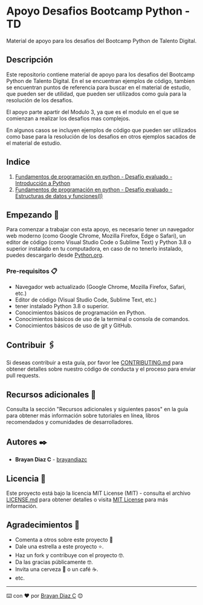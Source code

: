 # Apoyo Desafios Bootcamp Python - TD

Material de apoyo para los desafios del Bootcamp Python de Talento Digital.

## Descripción

Este repositorio contiene material de apoyo para los desafios del Bootcamp Python de Talento Digital. En el se encuentran ejemplos de código, tambien se encuentran puntos de referencia para buscar en el material de estudio, que pueden ser de utilidad, que pueden ser utilizados como guía para la resolución de los desafios.

El apoyo parte apartir del Modulo 3, ya que es el modulo en el que se comienzan a realizar los desafios mas complejos.

En algunos casos se incluyen ejemplos de código que pueden ser utilizados como base para la resolución de los desafios en otros ejemplos sacados de el material de estudio.

## Indice

1. [Fundamentos de programación en python - Desafío evaluado - Introducción a Python](./Modulo3/1-DesafioEvaluado-IntroduccionPython.md)
2. [Fundamentos de programación en python - Desafío evaluado - Estructuras de datos y funciones(I)](<./Modulo3/4-DesafioEvaluado-EstructurasDeDatosFunciones(I).md>)

## Empezando 🚀

Para comenzar a trabajar con esta apoyo, es necesario tener un navegador web moderno (como Google Chrome, Mozilla Firefox, Edge o Safari), un editor de código (como Visual Studio Code o Sublime Text) y Python 3.8 o superior instalado en tu computadora, en caso de no tenerlo instalado, puedes descargarlo desde [Python.org](https://www.python.org/downloads/).

### Pre-requisitos 📋

- Navegador web actualizado (Google Chrome, Mozilla Firefox, Safari, etc.)
- Editor de código (Visual Studio Code, Sublime Text, etc.)
- tener instalado Python 3.8 o superior.
- Conocimientos básicos de programación en Python.
- Conocimientos básicos de uso de la terminal o consola de comandos.
- Conocimientos básicos de uso de git y GitHub.

## Contribuir 🖇️

Si deseas contribuir a esta guía, por favor lee [CONTRIBUTING.md](https://gist.github.com/tu_usuario_github/xxxxxx) para obtener detalles sobre nuestro código de conducta y el proceso para enviar pull requests.

## Recursos adicionales 📖

Consulta la sección "Recursos adicionales y siguientes pasos" en la guía para obtener más información sobre tutoriales en línea, libros recomendados y comunidades de desarrolladores.

## Autores ✒️

- **Brayan Diaz C** - [brayandiazc](https://github.com/brayandiazc)

## Licencia 📄

Este proyecto está bajo la licencia MIT License (MIT) - consulta el archivo [LICENSE.md](LICENSE.md) para obtener detalles o visita [MIT License](https://opensource.org/licenses/MIT) para más información.

## Agradecimientos 🎁

- Comenta a otros sobre este proyecto 📢
- Dale una estrella a este proyecto ⭐️.
- Haz un fork y contribuye con el proyecto 🤓.
- Da las gracias públicamente 🤓.
- Invita una cerveza 🍺 o un café ☕.
- etc.

---

⌨️ con ❤️ por [Brayan Diaz C](https://github.com/brayandiazc) 😊
